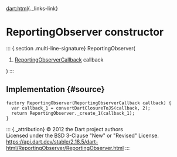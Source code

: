 [dart:html](../../dart-html/dart-html-library){._links-link}

ReportingObserver constructor
=============================

::: {.section .multi-line-signature}
ReportingObserver(

1.  [ReportingObserverCallback](../reportingobservercallback) callback

)
:::

Implementation {#source}
--------------

``` {.language-dart data-language="dart"}
factory ReportingObserver(ReportingObserverCallback callback) {
  var callback_1 = convertDartClosureToJS(callback, 2);
  return ReportingObserver._create_1(callback_1);
}
```

::: {._attribution}
© 2012 the Dart project authors\
Licensed under the BSD 3-Clause \"New\" or \"Revised\" License.\
<https://api.dart.dev/stable/2.18.5/dart-html/ReportingObserver/ReportingObserver.html>
:::

